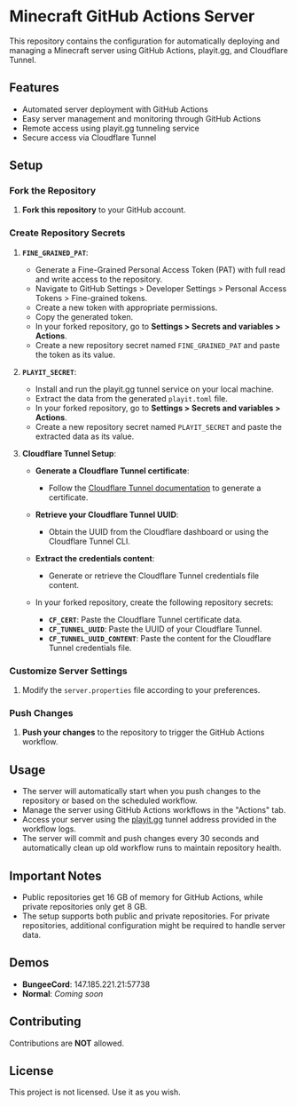 # Minecraft GitHub Actions Server

This repository contains the configuration for automatically deploying and managing a Minecraft server using GitHub Actions, playit.gg, and Cloudflare Tunnel.

## Features

- Automated server deployment with GitHub Actions
- Easy server management and monitoring through GitHub Actions
- Remote access using playit.gg tunneling service
- Secure access via Cloudflare Tunnel

## Setup

### Fork the Repository

1. **Fork this repository** to your GitHub account.

### Create Repository Secrets

1. **`FINE_GRAINED_PAT`**:
   - Generate a Fine-Grained Personal Access Token (PAT) with full read and write access to the repository.
   - Navigate to GitHub Settings > Developer Settings > Personal Access Tokens > Fine-grained tokens.
   - Create a new token with appropriate permissions.
   - Copy the generated token.
   - In your forked repository, go to **Settings > Secrets and variables > Actions**.
   - Create a new repository secret named `FINE_GRAINED_PAT` and paste the token as its value.

2. **`PLAYIT_SECRET`**:
   - Install and run the playit.gg tunnel service on your local machine.
   - Extract the data from the generated `playit.toml` file.
   - In your forked repository, go to **Settings > Secrets and variables > Actions**.
   - Create a new repository secret named `PLAYIT_SECRET` and paste the extracted data as its value.

3. **Cloudflare Tunnel Setup**:
   - **Generate a Cloudflare Tunnel certificate**:
     - Follow the [Cloudflare Tunnel documentation](https://developers.cloudflare.com/cloudflare-one/connections/connect-apps/) to generate a certificate.
   - **Retrieve your Cloudflare Tunnel UUID**:
     - Obtain the UUID from the Cloudflare dashboard or using the Cloudflare Tunnel CLI.
   - **Extract the credentials content**:
     - Generate or retrieve the Cloudflare Tunnel credentials file content.

   - In your forked repository, create the following repository secrets:
     - **`CF_CERT`**: Paste the Cloudflare Tunnel certificate data.
     - **`CF_TUNNEL_UUID`**: Paste the UUID of your Cloudflare Tunnel.
     - **`CF_TUNNEL_UUID_CONTENT`**: Paste the content for the Cloudflare Tunnel credentials file.

### Customize Server Settings

1. Modify the `server.properties` file according to your preferences.

### Push Changes

1. **Push your changes** to the repository to trigger the GitHub Actions workflow.

## Usage

- The server will automatically start when you push changes to the repository or based on the scheduled workflow.
- Manage the server using GitHub Actions workflows in the "Actions" tab.
- Access your server using the [playit.gg](https://playit.gg) tunnel address provided in the workflow logs.
- The server will commit and push changes every 30 seconds and automatically clean up old workflow runs to maintain repository health.

## Important Notes

- Public repositories get 16 GB of memory for GitHub Actions, while private repositories only get 8 GB.
- The setup supports both public and private repositories. For private repositories, additional configuration might be required to handle server data.

## Demos

- **BungeeCord**: 147.185.221.21:57738
- **Normal**: *Coming soon*

## Contributing

Contributions are **NOT** allowed.

## License

This project is not licensed. Use it as you wish.
